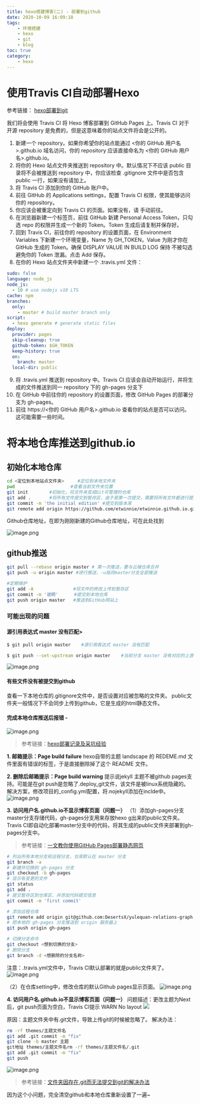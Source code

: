 ```yaml
---
title: hexo搭建博客(二) - 部署到github
date: 2020-10-09 16:09:18
tags:
    - 环境搭建
    - hexo
    - git
    - blog
toc: true
category: 
    - hexo
---
```

# 使用Travis CI自动部署Hexo
参考链接：
[hexo部署到git](https://hexo.io/zh-cn/docs/github-pages)

我们将会使用 Travis CI 将 Hexo 博客部署到 GitHub Pages 上。Travis CI 对于开源 repository 是免费的，但是这意味着你的站点文件将会是公开的。
<!--more-->

1. 新建一个 repository。如果你希望你的站点能通过 <你的 GitHub 用户名>.github.io 域名访问，你的 repository 应该直接命名为 <你的 GitHub 用户名>.github.io。
2. 将你的 Hexo 站点文件夹推送到 repository 中。默认情况下不应该 public 目录将不会被推送到 repository 中，你应该检查 .gitignore 文件中是否包含 public 一行，如果没有请加上。
3. 将 Travis CI 添加到你的 GitHub 账户中。
4. 前往 GitHub 的 Applications settings，配置 Travis CI 权限，使其能够访问你的 repository。
5. 你应该会被重定向到 Travis CI 的页面。如果没有，请 手动前往。
6. 在浏览器新建一个标签页，前往 GitHub 新建 Personal Access Token，只勾选 repo 的权限并生成一个新的 Token。Token 生成后请复制并保存好。
7. 回到 Travis CI，前往你的 repository 的设置页面，在 Environment Variables 下新建一个环境变量，Name 为 GH_TOKEN，Value 为刚才你在 GitHub 生成的 Token。确保 DISPLAY VALUE IN BUILD LOG 保持 不被勾选 避免你的 Token 泄漏。点击 Add 保存。
8. 在你的 Hexo 站点文件夹中新建一个 .travis.yml 文件：

```yaml
sudo: false
language: node_js
node_js:
  - 10 # use nodejs v10 LTS
cache: npm
branches:
  only:
    - master # build master branch only
script:
  - hexo generate # generate static files
deploy:
  provider: pages
  skip-cleanup: true
  github-token: $GH_TOKEN
  keep-history: true
  on:
    branch: master
  local-dir: public
```
9. 将 .travis.yml 推送到 repository 中。Travis CI 应该会自动开始运行，并将生成的文件推送到同一 repository 下的 gh-pages 分支下
10. 在 GitHub 中前往你的 repository 的设置页面，修改 GitHub Pages 的部署分支为 gh-pages。
11. 前往 https://<你的 GitHub 用户名>.github.io 查看你的站点是否可以访问。这可能需要一些时间。

# 将本地仓库推送到github.io
## 初始化本地仓库
```bash
cd <定位到本地站点文件夹>     #定位到本地文件夹
pwd                     #查看当前文件夹位置
git init        #初始化，将文件夹变成Git可管理的仓库
git add .       #将所有文件提交到暂存区，由于是第一次提交，需要将所有文件都进行提交，如果一个一个的提交太麻烦，通过. 命令可以将所有文件都进行提交。
git commit -m 'the initial edition' #提交到版本库
git remote add origin https://github.com/etwinnie/etwinnie.github.io.git #将本地仓库与Github仓库关联
```
Github仓库地址，在即为刚刚新建的Github仓库地址，可在此处找到

![image.png](https://i.loli.net/2020/10/10/CjdOv7ZBeFEtzgr.png)

## github推送
```bash
git pull --rebase origin master # 第一次推送，要与云端仓库合并
git push -u origin master #进行推送，-u指将master分支全部推送
```

```bash
#定期维护
git add -A               #将文件的修改上传到暂存区
git commit -m '说明'      #提交到本地仓库
git push origin master   #推送到GitHub网站上
```

### 可能出现的问题
#### 源引用表达式 master 没有匹配> 

```bash
$ git pull origin master    #源引用表达式 master 没有匹配

$ git push --set-upstream origin master    #当前分支 master 没有对应的上游分支
```
![image.png](https://cdn.nlark.com/yuque/0/2020/png/268532/1602158629415-5ed75d91-0d7c-443b-a1e5-558a86e8e6ed.png
)

#### 有些文件没有被提交到github
查看一下本地仓库的.gitignore文件中，是否设置对应被忽略的文件夹。
public文件夹一般情况下不会同步上传到github，它是生成的html静态文件。

#### 完成本地仓库推送后报错 - 
![image.png](https://i.loli.net/2020/10/09/3dOR6leFY2GEzTy.png)
> 参考链接：[hexo部署记录及采坑经验](https://blog.csdn.net/LSH_Blog/article/details/105208743)

**1. 邮箱提示：Page build failure**
hexo自带的主题 landscape 的 REDEME.md 文件里面有错误的标签，于是直接删除掉了这个 README 文件。

**2. 删除后邮箱提示：Page build warning**
提示说jekyll 主题不被github pages支持。可能是在git push是忽略了.deploy_git文件，该文件是被linux系统隐藏的。解决方案，修改项目的_config.yml配置，将.nojekyll添加在inclde中。
![image.png](https://i.loli.net/2020/10/09/UVWHZmKzXJtBk6v.png)

**3. 访问用户名.github.io不显示博客页面（问题一）**
（1）添加gh-pages分支
master分支存储代码，gh-pages分支用来存放hexo g出来的public文件夹。Travis CI即自动化部署master分支中的代码，将其生成的public文件夹部署到gh-pages分支中。
> 参考链接：[一文教你使用GitHub Pages部署静态网页](https://zhuanlan.zhihu.com/p/69592043)

```bash
# 列出所有本地分支和远程分支，仓库默认在 master 分支
git branch -a
# 新建并切换到 gh-pages 分支
git checkout -b gh-pages
# 显示有变更的文件
git status
git add .
# 提交暂存区到仓库区，并添加代码提交信息
git commit -m 'first commit'

# 添加远程仓库
git remote add origin git@github.com:DesertsX/yulequan-relations-graph.git
# 把本地的 gh-pages 分支推送到 origin 服务器上
git push origin gh-pages

# 切换分支命令
git checkout <想到切换的分支>
# 删除分支
git branch -d <想删除的分支名称>

```

注意：.travis.yml文件中，Travis CI默认部署的就是public文件夹了。
![image.png](https://i.loli.net/2020/10/09/nbaT2pUdDY8XjwH.png)

（2）在仓库setting中，修改仓库的默认Github pages显示页面。
![image.png](https://i.loli.net/2020/10/09/Qt6JZvpImjM8seW.png)

**4. 访问用户名.github.io不显示博客页面（问题一）**
问题描述：更改主题为Next后，git push页面为空白，Travis CI提示 WARN No layout
![](https://pic1.zhimg.com/v2-ce360b5ee451fcd9ad24d6b10935dde8_b.jpg)

原因：主题文件夹中有.git文件，导致上传git的时候被忽略了。
解决办法：

```bash
rm -rf themes/主题文件名
git add .git commit -m "fix"
git clone -b master 主题
git地址 themes/主题文件名rm -rf themes/主题文件名/.git
git add .git commit -m "fix"
git push
```
![image.png](https://i.loli.net/2020/10/12/O5zsnLMTBbmAC4l.png)
> 参考链接：[文件夹因存在.git而无法提交到git的解决办法](https://www.cnblogs.com/reboot777/p/11164193.html)


因为这个小问题，完全清空github和本地仓库重新设置了一遍~ 